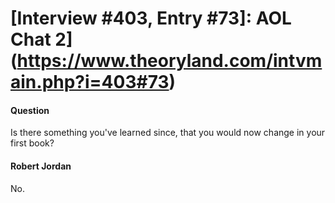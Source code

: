 # [Interview #403, Entry #73]: AOL Chat 2](https://www.theoryland.com/intvmain.php?i=403#73)

#### Question

Is there something you've learned since, that you would now change in your first book?

#### Robert Jordan

No.

